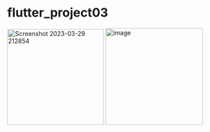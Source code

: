 # flutter_project03


<img width="222" alt="Screenshot 2023-03-29 212854" src="https://user-images.githubusercontent.com/116554878/228620607-26433670-d0dd-403c-82ef-f4b7f7161ca3.png">



<img width="224" alt="image" src="https://user-images.githubusercontent.com/116554878/228620515-3c9f0ab2-4fa1-4db8-9ea3-788c76a93c17.png">
